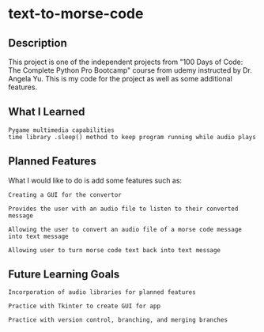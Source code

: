 # text-to-morse-code

## Description
This project is one of the independent projects from "100 Days of Code: The Complete Python Pro Bootcamp" course from udemy instructed by Dr. Angela Yu. This is my code for the project as well as some additional features.

## What I Learned

    Pygame multimedia capabilities
    time library .sleep() method to keep program running while audio plays

## Planned Features
What I would like to do is add some features such as:

    Creating a GUI for the convertor

    Provides the user with an audio file to listen to their converted message

    Allowing the user to convert an audio file of a morse code message into text message

    Allowing user to turn morse code text back into text message

## Future Learning Goals
  
    Incorporation of audio libraries for planned features

    Practice with Tkinter to create GUI for app

    Practice with version control, branching, and merging branches
